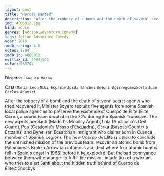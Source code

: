 ```yaml
---
layout: post
title: "Heroes Wanted"
description: "After the robbery of a bomb and the death of several secret agents who tried recovered it, Minister Boyero recruits five agents from some Spanish local police agencies to preserve the existence of Cuerpo de Élite (Elite Corp.), a secret team created in the 70's during the Spanish Transition. The new agents are Santi (Madrid's Mobility Agent), Lola (Andalusia's Civil Guard), Pep (Catalonia's Mosso d'Esquadra), Gorka (Basque Country's Ertzaina) and Byron (an Ecuatorian immigrant who claims born in Cue.."
img: 4806012.jpg
kind: movie
genres: [Action,Adventure,Comedy]
tags: Action Adventure Comedy 
year: 2016
imdb_rating: 4.6
votes: 1704
imdb_id: 4806012
netflix_id: 80093105
color: 533747
---
```

Director: `Joaquín Mazón`  

Cast: `María León` `Miki Esparbé` `Jordi Sánchez` `Andoni Agirregomezkorta` `Juan Carlos Aduviri` 

After the robbery of a bomb and the death of several secret agents who tried recovered it, Minister Boyero recruits five agents from some Spanish local police agencies to preserve the existence of Cuerpo de Élite (Elite Corp.), a secret team created in the 70's during the Spanish Transition. The new agents are Santi (Madrid's Mobility Agent), Lola (Andalusia's Civil Guard), Pep (Catalonia's Mosso d'Esquadra), Gorka (Basque Country's Ertzaina) and Byron (an Ecuatorian immigrant who claims born in Cuenca, member of Spanish Legion). The new Cuerpo de Élite is called to conclude the unfinished mission of the previous team: recover an atomic bomb from Palomares's Broken Arrow (an infamous accident where four atomic bombs fell in Spain's coast in 1966) before it be exploded. But the bad connivance between them will endanger to fulfill the mission, in addition of a woman who tries to alert Santi about the hidden truth behind of Cuerpo de Élite.::Chockys